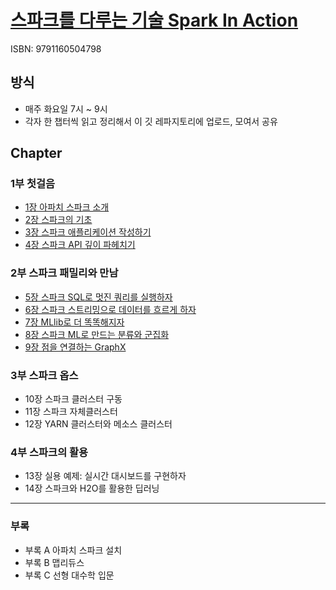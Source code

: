 # [스파크를 다루는 기술 Spark In Action](http://book.naver.com/bookdb/book_detail.nhn?bid=13603036)
ISBN: 9791160504798

## 방식
* 매주 화요일 7시 ~ 9시
* 각자 한 챕터씩 읽고 정리해서 이 깃 레파지토리에 업로드, 모여서 공유

## Chapter
### 1부 첫걸음
* [1장 아파치 스파크 소개](Chapter01-Introduction-to-apache-spark.md)
* [2장 스파크의 기초](Chapter02-Spark-fundamentals.md)
* [3장 스파크 애플리케이션 작성하기](Chapter03-Writing-spark-applications.md)
* [4장 스파크 API 깊이 파헤치기](Chapter04-Let-us-dig-into-spark-api.md)

### 2부 스파크 패밀리와 만남
* [5장 스파크 SQL로 멋진 쿼리를 실행하자](Chapter05-Sparkling-queries-with-spark-sql.md)
* [6장 스파크 스트리밍으로 데이터를 흐르게 하자](Chapter06-Spark-streaming.md)
* [7장 MLlib로 더 똑똑해지자](Chapter07-Getting-smart-with-MLlib.md)
* [8장 스파크 ML로 만드는 분류와 군집화](Chapter08-ML-Classification-and-clustering.md)
* [9장 점을 연결하는 GraphX](Chapter09-Connecting-the-dots-with-graphx.md)

### 3부 스파크 옵스
* 10장 스파크 클러스터 구동
* 11장 스파크 자체클러스터
* 12장 YARN 클러스터와 메소스 클러스터

### 4부 스파크의 활용
* 13장 실용 예제: 실시간 대시보드를 구현하자
* 14장 스파크와 H2O를 활용한 딥러닝

---

### 부록
* 부록 A 아파치 스파크 설치
* 부록 B 맵리듀스
* 부록 C 선형 대수학 입문
